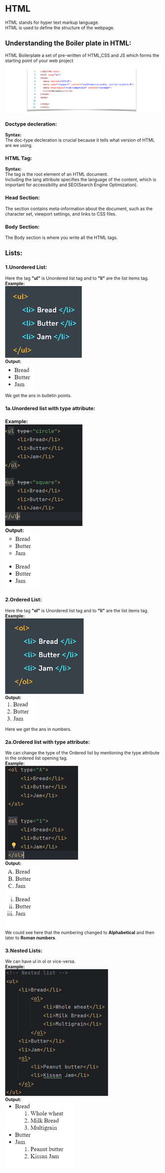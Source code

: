 <h1>HTML</h1>
HTML stands for hyper text markup language.<br>
HTML is used to define the structure of the webpage.

<h2>Understanding the Boiler plate in HTML:</h2>
HTML Boilerplate a set of pre-written of HTML,CSS and JS which forms the starting point of your web project
<img src="Images\boilerplate.png" alt="Boilerplate">

<h3>Doctype decleration:</h3>
<b>Syntax: <!DOCTYPE html> </b><br>
The doc-type decleration is crucial because it tells what version of HTML are we using.<br>

<h3>HTML Tag:</h3>
<b>Syntax: <html lang "en"></b><br>
The <html> tag is the root element of an HTML document. <br>
Including the lang attribute specifies the language of the content, which is important for accessibility and SEO(Search Engine Optimization).

<h3>Head Section:</h3>
The <head> section contains meta-information about the document, such as the character set, viewport settings, and links to CSS files.

<h3>Body Section:</h3>
The Body section is where you write all the HTML tags.

<h2>Lists:</h2>
<h3>1.Unordered List:</h3>
Here the tag <b>"ul"</b> is Unordered list tag and to <b>"li"</b> are the list items tag.<br>
<b>Example:</b><br>
<img src="Images\ul.png" alt="Unordered list"><br>
<b>Output:</b><br>
<img src="Images\ul_op.png" alt="Unordered list Output"><br>
We get the ans in bulletin points.

<h3>1a.Unordered list with type attribute:<h3>
<b>Example:</b><br>
<img src="Images\ul1.png" alt="Unordered list"><br>
<b>Output:</b><br>
<img src="Images\ul1_op.png" alt="Unordered list Output"><br>


<h3>2.Ordered List:</h3>
Here the tag <b>"ol"</b> is Unordered list tag and to <b>"li"</b> are the list items tag.<br>
<b>Example:</b><br>
<img src="Images\ol.png" alt="Ordered list sample image"><br>
<b>Output:</b><br>
<img src="Images\ol_op.png" alt="Ordered list Output"><br>
Here we get the ans in numbers.<br>

<h3>2a.Ordered list with type attribute:</h3>
We can change the type of the Ordered list by mentioning the type attribute in the ordered list opening tag.<br>
<b>Example:</b><br>
<img src="Images\ol1.png" alt="Ordered list with type attribute"><br>
<b>Output:</b><br>
<img src="Images\ol1_op.png" alt="Ordered list with type attribute Output"><br>
We could see here that the numbering changed to <b>Alphabetical</b> and then later to <b>Roman numbers</b>.

<h3>3.Nested Lists:</h3>
We can have ul in ol or vice-versa.<br>
<b>Example:</b><br>
<img src="Images\nsl.png" alt="Nested list sample image"><br>
<b>Output:</b><br>
<img src="Images\nsl_op.png" alt="Nested list Output"><br>